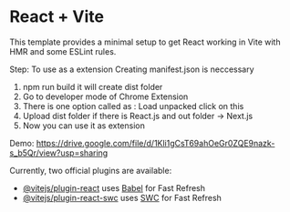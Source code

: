 # React + Vite

This template provides a minimal setup to get React working in Vite with HMR and some ESLint rules.

Step: To use as a extension
Creating manifest.json is neccessary
1. npm run build it will create dist folder
2. Go to developer mode of Chrome Extension
3. There is one option called as : Load unpacked click on this
4. Upload dist folder if there is React.js and out folder -> Next.js
5. Now you can use it as extension

Demo: https://drive.google.com/file/d/1Kli1gCsT69ahOeGr0ZQE9nazk-s_b5Qr/view?usp=sharing


Currently, two official plugins are available:

- [@vitejs/plugin-react](https://github.com/vitejs/vite-plugin-react/blob/main/packages/plugin-react/README.md) uses [Babel](https://babeljs.io/) for Fast Refresh
- [@vitejs/plugin-react-swc](https://github.com/vitejs/vite-plugin-react-swc) uses [SWC](https://swc.rs/) for Fast Refresh

